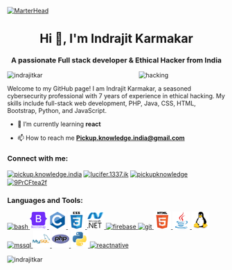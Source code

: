 <a target="_blank" rel="noopener noreferrer nofollow" href="https://camo.githubusercontent.com/288237769d6e1d05bf3d397f5293711c1017223504cceb2e0805dce06647feb8/68747470733a2f2f7777772e73747265616d6e6574776f726b732e636f2e756b2f77702d636f6e74656e742f75706c6f6164732f43796265722d73656375726974792d62616e6e65725f2e6a7067"><img src="https://camo.githubusercontent.com/288237769d6e1d05bf3d397f5293711c1017223504cceb2e0805dce06647feb8/68747470733a2f2f7777772e73747265616d6e6574776f726b732e636f2e756b2f77702d636f6e74656e742f75706c6f6164732f43796265722d73656375726974792d62616e6e65725f2e6a7067" alt="MarterHead" data-canonical-src="https://www.streamnetworks.co.uk/wp-content/uploads/Cyber-security-banner_.jpg" style="max-width: 100%;"></a>
<h1 align="center">Hi 👋, I'm Indrajit Karmakar</h1>
<h3 align="center">A passionate Full stack developer & Ethical Hacker from India</h3>
<img align="right" alt="hacking" width="200" src="https://c.tenor.com/rePDfDWO3XoAAAAd/hacking.gif">

<p align="left"> <img src="https://komarev.com/ghpvc/?username=indrajitkar&label=Profile%20views&color=0e75b6&style=flat" alt="indrajitkar" /> </p>
Welcome to my GitHub page! I am Indrajit Karmakar, a seasoned cybersecurity professional with 7 years of experience in ethical hacking. 
My skills include full-stack web development, PHP, Java, CSS, HTML, Bootstrap, Python, and JavaScript.

- 🌱 I’m currently learning **react**

- 📫 How to reach me **Pickup.knowledge.india@gmail.com**

<h3 align="left">Connect with me:</h3>
<p align="left">
<a href="https://fb.com/pickup.knowledge.india" target="blank"><img align="center" src="https://raw.githubusercontent.com/rahuldkjain/github-profile-readme-generator/master/src/images/icons/Social/facebook.svg" alt="pickup.knowledge.india" height="30" width="40" /></a>
<a href="https://instagram.com/lucifer.1337.ik" target="blank"><img align="center" src="https://raw.githubusercontent.com/rahuldkjain/github-profile-readme-generator/master/src/images/icons/Social/instagram.svg" alt="lucifer.1337.ik" height="30" width="40" /></a>
<a href="https://www.youtube.com/@pickupknowledge" target="blank"><img align="center" src="https://raw.githubusercontent.com/rahuldkjain/github-profile-readme-generator/master/src/images/icons/Social/youtube.svg" alt="pickupknowledge" height="30" width="40" /></a>
<a href="https://discord.gg/9PrCFtea2f" target="blank"><img align="center" src="https://raw.githubusercontent.com/rahuldkjain/github-profile-readme-generator/master/src/images/icons/Social/discord.svg" alt="9PrCFtea2f" height="30" width="40" /></a>
</p>

<h3 align="left">Languages and Tools:</h3>
<p align="left"> <a href="https://www.gnu.org/software/bash/" target="_blank" rel="noreferrer"> <img src="https://www.vectorlogo.zone/logos/gnu_bash/gnu_bash-icon.svg" alt="bash" width="40" height="40"/> </a> <a href="https://getbootstrap.com" target="_blank" rel="noreferrer"> <img src="https://raw.githubusercontent.com/devicons/devicon/master/icons/bootstrap/bootstrap-plain-wordmark.svg" alt="bootstrap" width="40" height="40"/> </a> <a href="https://www.cprogramming.com/" target="_blank" rel="noreferrer"> <img src="https://raw.githubusercontent.com/devicons/devicon/master/icons/c/c-original.svg" alt="c" width="40" height="40"/> </a> <a href="https://www.w3schools.com/css/" target="_blank" rel="noreferrer"> <img src="https://raw.githubusercontent.com/devicons/devicon/master/icons/css3/css3-original-wordmark.svg" alt="css3" width="40" height="40"/> </a> <a href="https://dotnet.microsoft.com/" target="_blank" rel="noreferrer"> <img src="https://raw.githubusercontent.com/devicons/devicon/master/icons/dot-net/dot-net-original-wordmark.svg" alt="dotnet" width="40" height="40"/> </a> <a href="https://firebase.google.com/" target="_blank" rel="noreferrer"> <img src="https://www.vectorlogo.zone/logos/firebase/firebase-icon.svg" alt="firebase" width="40" height="40"/> </a> <a href="https://git-scm.com/" target="_blank" rel="noreferrer"> <img src="https://www.vectorlogo.zone/logos/git-scm/git-scm-icon.svg" alt="git" width="40" height="40"/> </a> <a href="https://www.w3.org/html/" target="_blank" rel="noreferrer"> <img src="https://raw.githubusercontent.com/devicons/devicon/master/icons/html5/html5-original-wordmark.svg" alt="html5" width="40" height="40"/> </a> <a href="https://www.java.com" target="_blank" rel="noreferrer"> <img src="https://raw.githubusercontent.com/devicons/devicon/master/icons/java/java-original.svg" alt="java" width="40" height="40"/> </a> <a href="https://www.linux.org/" target="_blank" rel="noreferrer"> <img src="https://raw.githubusercontent.com/devicons/devicon/master/icons/linux/linux-original.svg" alt="linux" width="40" height="40"/> </a> <a href="https://www.microsoft.com/en-us/sql-server" target="_blank" rel="noreferrer"> <img src="https://www.svgrepo.com/show/303229/microsoft-sql-server-logo.svg" alt="mssql" width="40" height="40"/> </a> <a href="https://www.mysql.com/" target="_blank" rel="noreferrer"> <img src="https://raw.githubusercontent.com/devicons/devicon/master/icons/mysql/mysql-original-wordmark.svg" alt="mysql" width="40" height="40"/> </a> <a href="https://www.php.net" target="_blank" rel="noreferrer"> <img src="https://raw.githubusercontent.com/devicons/devicon/master/icons/php/php-original.svg" alt="php" width="40" height="40"/> </a> <a href="https://www.python.org" target="_blank" rel="noreferrer"> <img src="https://raw.githubusercontent.com/devicons/devicon/master/icons/python/python-original.svg" alt="python" width="40" height="40"/> </a> <a href="https://reactnative.dev/" target="_blank" rel="noreferrer"> <img src="https://reactnative.dev/img/header_logo.svg" alt="reactnative" width="40" height="40"/> </a> </p>

<p><img align="center" src="https://github-readme-stats.vercel.app/api/top-langs?username=indrajitkar&show_icons=true&locale=en&layout=compact" alt="indrajitkar" /></p>

<!--
**indrajitkar/indrajitkar** is a ✨ _special_ ✨ repository because its `README.md` (this file) appears on your GitHub profile.

Here are some ideas to get you started:

- 🔭 I’m currently working on ...
- 🌱 I’m currently learning ...
- 👯 I’m looking to collaborate on ...
- 🤔 I’m looking for help with ...
- 💬 Ask me about ...
- 📫 How to reach me: ...
- 😄 Pronouns: ...
- ⚡ Fun fact: ...
-->
